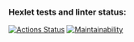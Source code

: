 ### Hexlet tests and linter status:
[![Actions Status](https://github.com/rusakova-lyudmila/frontend-project-lvl1/workflows/hexlet-check/badge.svg)](https://github.com/rusakova-lyudmila/frontend-project-lvl1/actions)
[![Maintainability](https://api.codeclimate.com/v1/badges/a99a88d28ad37a79dbf6/maintainability)](https://codeclimate.com/github/rusakova-lyudmila/frontend-project-lvl1)
